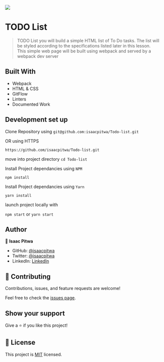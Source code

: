 ![](https://img.shields.io/badge/Microverse-blueviolet)

# TODO List

> TODO List you will build a simple HTML list of To Do tasks. The list will be styled according to the specifications listed later in this lesson. This simple web page will be built using webpack and served by a webpack dev server

<!-- ## Live preview

Live preview [link](https://isaacpitwa.github.io/my-portfolio/) -->

## Built With

- Webpack
- HTML & CSS
- GitFlow
- Linters
- Documented Work


## Development set up
Clone Repository  using 
`git@github.com:isaacpitwa/Todo-list.git` 

OR  using HTTPS

`https://github.com/isaacpitwa/Todo-list.git` 

move into project directory
`cd Todo-list`

Install  Project dependancies using `NPM`

`npm install`

Install  Project dependancies using   `Yarn`

`yarn install`

launch project locally with 

`npm start` or `yarn start`


## Author

👤 **Isaac Pitwa**

- GitHub: [@isaacpitwa](https://github.com/isaacpitwa)
- Twitter: [@isaacpitwa](https://twitter.com/isaacpitwa)
- LinkedIn: [LinkedIn](https://linkedin.com/in/isaac-pitwa)


## 🤝 Contributing

Contributions, issues, and feature requests are welcome!

Feel free to check the [issues page](../../issues/).

## Show your support

Give a ⭐️ if you like this project!


## 📝 License

This project is [MIT](./MIT.md) licensed.
